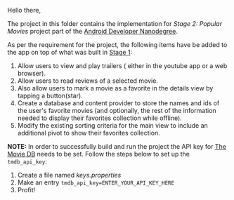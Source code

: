Hello there,

The project in this folder contains the implementation for *Stage 2: Popular Movies* project part of the [Android Developer Nanodegree](https://www.udacity.com/course/android-developer-nanodegree-by-google--nd801).

As per the requirement for the project, the following items have be added to the app on top of what was built in [Stage 1](https://droidnanodegree.github.io/PopFlix/):

1. Allow users to view and play trailers ( either in the youtube app or a web browser).
2. Allow users to read reviews of a selected movie.
3. Also allow users to mark a movie as a favorite in the details view by tapping a button(star).
4. Create a database and content provider to store the names and ids of the user's favorite movies (and optionally, the rest of the information needed to display their favorites collection while offline).
5. Modify the existing sorting criteria for the main view to include an additional pivot to show their favorites collection.

**NOTE:**
In order to successfully build and run the project the API key for [The Movie DB](https://www.themoviedb.org) needs to be set. Follow the steps below to set up the `tmdb_api_key`:
1. Create a file named *keys.properties*
2. Make an entry `tmdb_api_key=ENTER_YOUR_API_KEY_HERE`
3. Profit!